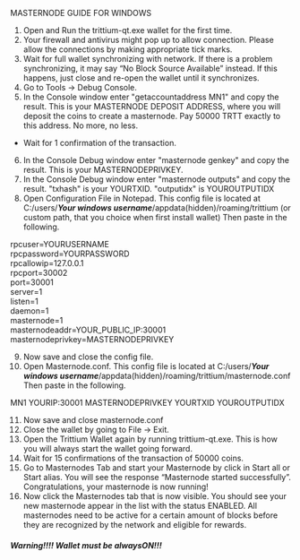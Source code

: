 MASTERNODE GUIDE FOR WINDOWS

1. Open and Run the trittium-qt.exe wallet for the first time.  
2. Your firewall and antivirus might pop up to allow connection. Please allow the connections by making appropriate tick marks.
3. Wait for full wallet synchronizing with network. If there is a problem synchronizing, it may say “No Block Source Available” instead. If this happens, just close and re-open the wallet until it synchronizes. 
4. Go to Tools -> Debug Console.
5. In the Console window enter "getaccountaddress MN1" and copy the result. This is your MASTERNODE DEPOSIT ADDRESS, where you will deposit the coins to create a masternode. Pay 50000 TRTT exactly to this address. No more, no less.
- Wait for 1 confirmation of the transaction.
6. In the Console Debug window enter "masternode genkey" and copy the result. This is your MASTERNODEPRIVKEY.
7. In the Console Debug window enter "masternode outputs" and copy the result. "txhash" is your YOURTXID. "outputidx" is YOUROUTPUTIDX
8. Open Configuration File in Notepad. This config file is located at C:/users/***Your windows username***/appdata(hidden)/roaming/trittium (or custom path, that you choice when first install wallet)   Then paste in the following.

rpcuser=YOURUSERNAME <br />
rpcpassword=YOURPASSWORD <br />
rpcallowip=127.0.0.1 <br />
rpcport=30002 <br />
port=30001 <br />
server=1 <br />
listen=1 <br />
daemon=1 <br />
masternode=1 <br />
masternodeaddr=YOUR_PUBLIC_IP:30001 <br />
masternodeprivkey=MASTERNODEPRIVKEY <br />

9. Now save and close the config file. 
10. Open Masternode.conf. This config file is located at C:/users/***Your windows username***/appdata(hidden)/roaming/trittium/masternode.conf  Then paste in the following.

MN1 YOURIP:30001 MASTERNODEPRIVKEY YOURTXID YOUROUTPUTIDX

11. Now save and close masternode.conf
12. Close the wallet by going to File -> Exit.
13. Open the Trittium Wallet again by running trittium-qt.exe. This is how you will always start the wallet going forward.
14. Wait for 15 confirmations of the transaction of 50000 coins.
15. Go to Masternodes Tab and start your Masternode by click in Start all or Start alias. You will see the response “Masternode started successfully”. Congratulations, your masternode is now running!
16. Now click the Masternodes tab that is now visible. You should see your new masternode appear in the list with the status ENABLED.
All masternodes need to be active for a certain amount of blocks before they are recognized by the network and eligible for rewards.

##### Warning!!!!  Wallet must be alwaysON!!! #######
